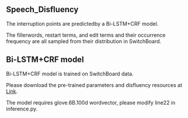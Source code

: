 ## Speech_Disfluency

The interruption points are predictedby a Bi-LSTM+CRF model. 

The fillerwords, restart terms, and edit terms and their occurrence frequency are all sampled from their distribution in SwitchBoard.


## Bi-LSTM+CRF model

Bi-LSTM+CRF model is trained on SwitchBoard data.

Please download the pre-trained parameters and disfluency resources at [Link](http://115.182.62.174:9876/).

The model requires glove.6B.100d wordvector, please modify line22 in inference.py.
